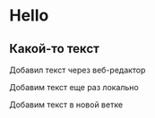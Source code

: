 # Hello

## Какой-то текст

Добавил текст через веб-редактор

Добавим текст еще раз локально

Добавим текст в новой ветке